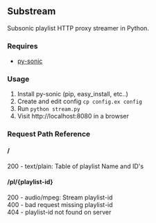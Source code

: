 ## Substream

Subsonic playlist HTTP proxy streamer in Python.

### Requires

* [py-sonic](https://pypi.python.org/pypi/py-sonic)

### Usage

1. Install py-sonic (pip, easy\_install, etc..)
2. Create and edit config 
`
cp config.ex config
`
3. Run
`
python stream.py
`
4. Visit http://localhost:8080 in a browser

### Request Path Reference

#### /
200 - text/plain: Table of playlist Name and ID's

#### /pl/{playlist-id}
200 - audio/mpeg: Stream playlist-id  
400 - bad request missing playlist-id  
404 - playlist-id not found on server  

